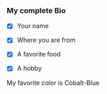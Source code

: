 ### My complete Bio

- [x] Your name
- [x] Where you are from
- [x] A favorite food
- [x] A hobby


My favorite color is Cobalt-Blue
